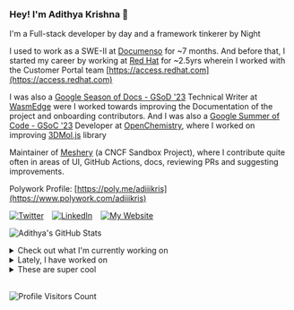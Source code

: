 ### Hey! I'm Adithya Krishna 👋
I'm a Full-stack developer by day and a framework tinkerer by Night
  
I used to work as a SWE-II at [Documenso](https://documenso.com) for ~7 months. And before that, I started my career by working at [Red Hat](https://redhat.com) for ~2.5yrs wherein I worked with the Customer Portal team [https://access.redhat.com](https://access.redhat.com)

I was also a [Google Season of Docs - GSoD '23](https://developers.google.com/season-of-docs) Technical Writer at [WasmEdge](https://github.com/WasmEdge) were I worked towards improving the Documentation of the project and onboarding contributors. And I was also a [Google Summer of Code - GSoC '23](https://summerofcode.withgoogle.com/) Developer at [OpenChemistry](https://openchemistry.org), where I worked on improving [3DMol.js](https://github.com/3dmol/3Dmol.js) library

Maintainer of [Meshery](https://github.com/meshery) (a CNCF Sandbox Project), where I contribute quite often in areas of UI, GitHub Actions, docs, reviewing PRs and suggesting improvements.

Polywork Profile: [https://poly.me/adiiikris](https://www.polywork.com/adiiikris)

[![Twitter](https://img.shields.io/badge/-@adii_kris-%231DA1F2?style=for-the-badge&logo=twitter&logoColor=ffffff)](https:/twitter.adikris.in) &ensp;
[![LinkedIn](https://img.shields.io/badge/-Adithya%20Krishna-%230A67C3?style=for-the-badge&logo=linkedin&logoColor=ffffff)](https://linkedin.adikris.in/) &ensp;
[![My Website](https://img.shields.io/badge/-My%20Website-%230A67C3?style=for-the-badge)](https://adikris.in/)



![Adithya's GitHub Stats](https://github-readme-stats.vercel.app/api?username=adithyaakrishna&show_icons=true&hide_border=true&title_color=fff&icon_color=79ff97&text_color=9f9f9f&bg_color=151515)


<details>
  <summary>Check out what I'm currently working on</summary>
  
  - [reclaimprotocol/attestor-core](https://github.com/reclaimprotocol/attestor-core) - The attestor-core (aka witness server) securely intermediates internet data exchange, using TLS and zero-knowledge proofs to verify and sign user claims with minimal information disclosure. (today)
  - [tensorlakeai/indexify](https://github.com/tensorlakeai/indexify) - A realtime serving engine for Data-Intensive Generative AI Applications (1 day ago)
  - [reclaimprotocol/.github](https://github.com/reclaimprotocol/.github) -  (1 day ago)
  - [reclaimprotocol/zk-symmetric-crypto](https://github.com/reclaimprotocol/zk-symmetric-crypto) - A circom library for zero-knowledge proofs of symmetric encryption key ownership without key revelation. (4 days ago)
  - [nyayanidhi/v2](https://github.com/nyayanidhi/v2) -  (1 week ago)
</details>

<details>
  <summary>Lately, I have worked on</summary>
  
  - [feat: cleanup and remove other namespaces support except default](https://github.com/tensorlakeai/indexify/pull/1008) on [tensorlakeai/indexify](https://github.com/tensorlakeai/indexify) (1 day ago)
  - [chore: made requested changes for the UI](https://github.com/tensorlakeai/indexify/pull/1005) on [tensorlakeai/indexify](https://github.com/tensorlakeai/indexify) (2 days ago)
  - [chore: styled labels and added version to main card](https://github.com/tensorlakeai/indexify/pull/997) on [tensorlakeai/indexify](https://github.com/tensorlakeai/indexify) (1 week ago)
  - [feat: add created_at to invocation and version to ui](https://github.com/tensorlakeai/indexify/pull/995) on [tensorlakeai/indexify](https://github.com/tensorlakeai/indexify) (1 week ago)
  - [indexify-server 0.2.6 (new-formula)](https://github.com/Homebrew/homebrew-core/pull/195789) on [Homebrew/homebrew-core](https://github.com/Homebrew/homebrew-core) (1 week ago)
</details>

<details>
  <summary>These are super cool</summary>
  
  - [inngest/inngest-js](https://github.com/inngest/inngest-js) - The developer platform for easily building reliable workflows with zero infrastructure for TypeScript &amp; JavaScript (today)
  - [AazimAnish/ProoForm](https://github.com/AazimAnish/ProoForm) - A customizable form platform that verifies user data using Reclaim Protocol for secure, proof-based submissions. (1 day ago)
  - [Abdenasser/neohtop](https://github.com/Abdenasser/neohtop) - 💪🏻 htop on steroids (2 days ago)
  - [PatrickJS/awesome-cursorrules](https://github.com/PatrickJS/awesome-cursorrules) - 📄 A curated list of awesome .cursorrules files (2 days ago)
  - [miragejs/miragejs](https://github.com/miragejs/miragejs) - A client-side server to build, test and share your JavaScript app (1 week ago)
</details>

<br> 

![Profile Visitors Count](https://profile-counter.glitch.me/adithyaakrishna/count.svg)
